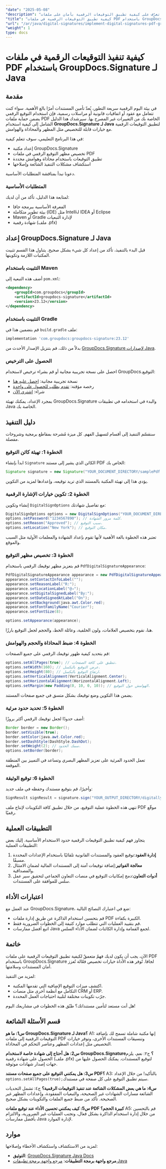 ```yaml
---
"date": "2025-05-08"
"description": "تعرّف على كيفية تطبيق التوقيعات الرقمية بأمان على ملفات PDF باستخدام GroupDocs.Signature لـ Java. يغطي هذا الدليل الإعداد والتخصيص واستكشاف الأخطاء وإصلاحها."
"title": "كيفية تطبيق التوقيعات الرقمية في ملفات PDF باستخدام GroupDocs.Signature لـ Java - دليل شامل"
"url": "/ar/java/digital-signatures/implement-digital-signatures-pdf-groupdocs-java/"
"weight": 1
type: docs
---
```

# كيفية تنفيذ التوقيعات الرقمية في ملفات PDF باستخدام GroupDocs.Signature لـ Java

## مقدمة

في بيئة اليوم الرقمية سريعة التطور، يُعدّ تأمين المستندات أمرًا بالغ الأهمية. سواء كنت تتعامل مع عقود أو اتفاقيات قانونية أو مراسلات رسمية، فإن استخدام التوقيع الرقمي يضمن حماية ملفات PDF الخاصة بك من التغييرات غير المصرح بها. سيرشدك هذا الدليل الشامل إلى كيفية استخدام **GroupDocs.Signature لـ Java** لتطبيق التوقيعات الرقمية مع خيارات قابلة للتخصيص مثل المظهر والمحاذاة والهوامش.

في هذا البرنامج التعليمي، سوف تتعلم كيفية:
- إعداد مكتبة GroupDocs.Signature
- تخصيص مظهر التوقيع الرقمي في ملفات PDF
- تطبيق التوقيعات باستخدام محاذاة وهوامش محددة
- استكشاف مشكلات التنفيذ الشائعة وإصلاحها

دعونا نبدأ بمناقشة المتطلبات الأساسية.

### المتطلبات الأساسية

لمتابعة هذا الدليل، تأكد من أن لديك:
- المعرفة الأساسية ببرمجة جافا
- بيئة تطوير متكاملة (IDE) مثل IntelliJ IDEA أو Eclipse
- Maven أو Gradle لإدارة التبعيات
- شهادة رقمية (ملف .pfx)

## إعداد GroupDocs.Signature لـ Java

قبل البدء بالتنفيذ، تأكد من إعداد كل شيء بشكل صحيح. يتناول هذا القسم تثبيت المكتبات اللازمة وتكوينها.

### التثبيت باستخدام Maven

أضف هذه التبعية إلى `pom.xml`:

```xml
<dependency>
    <groupId>com.groupdocs</groupId>
    <artifactId>groupdocs-signature</artifactId>
    <version>23.12</version>
</dependency>
```

### التثبيت باستخدام Gradle

قم بتضمين هذا في `build.gradle` ملف:

```gradle
implementation 'com.groupdocs:groupdocs-signature:23.12'
```

بدلاً من ذلك، قم بتنزيل الإصدار الأحدث من [GroupDocs.Signature لإصدارات Java](https://releases.groupdocs.com/signature/java/).

### الحصول على الترخيص

احصل على نسخة تجريبية مجانية أو قم بشراء ترخيص لاستخدام GroupDocs.التوقيع:
- نسخة تجريبية مجانية: [احصل عليه هنا](https://releases.groupdocs.com/signature/java/)
- رخصة مؤقتة: [تقدم بطلب للحصول على واحدة](https://purchase.groupdocs.com/temporary-license/)
- شراء: [اشتري الآن](https://purchase.groupdocs.com/buy)

بمجرد الإعداد، يمكنك تهيئة GroupDocs.Signature والبدء في استخدامه في تطبيقات Java الخاصة بك.

## دليل التنفيذ

سنقسّم التنفيذ إلى أقسام لتسهيل الفهم. كل ميزة مُشرحة بمقاطع برمجية وشروحات مفصلة.

### الخطوة 1: تهيئة كائن التوقيع

ابدأ بإنشاء `Signature` الكائن الذي يشير إلى مستند PDF الخاص بك:

```java
Signature signature = new Signature("YOUR_DOCUMENT_DIRECTORY/samplePdf.pdf");
```

يؤدي هذا إلى تهيئة المكتبة بالمستند الذي تريد توقيعه، وإعدادها لمزيد من التكوين.

### الخطوة 2: تكوين خيارات الإشارة الرقمية

إنشاء وتكوين `DigitalSignOptions` مع تفاصيل شهادتك:

```java
DigitalSignOptions options = new DigitalSignOptions("YOUR_DOCUMENT_DIRECTORY/certificate.pfx");
options.setPassword("1234567890"); // كلمة مرور الشهادة.
options.setReason("Approved"); // سبب التوقيع.
options.setLocation("New York"); // مكان التوقيع.
```

تعتبر هذه الخطوة بالغة الأهمية لأنها تقوم بإعداد الشهادة والمعلمات الأولية مثل السبب والموقع.

### الخطوة 3: تخصيص مظهر التوقيع

قم بتعزيز مظهر توقيعك الرقمي باستخدام `PdfDigitalSignatureAppearance`:

```java
PdfDigitalSignatureAppearance appearance = new PdfDigitalSignatureAppearance();
appearance.setContactInfoLabel("");
appearance.setReasonLabel("R:");
appearance.setLocationLabel("@⇒");
appearance.setDigitalSignedLabel("By:");
appearance.setDateSignedAtLabel("On");
appearance.setBackground(java.awt.Color.red);
appearance.setFontFamilyName("Courier");
appearance.setFontSize(8);

options.setAppearance(appearance);
```

هنا، نقوم بتخصيص العلامات، ولون الخلفية، وعائلة الخط، والحجم لجعل التوقيع بارزًا.

### الخطوة 4: ضبط المحاذاة والحجم والهوامش

قم بتحديد كيفية ظهور توقيعك الرقمي على جميع الصفحات:

```java
options.setAllPages(true); // تنطبق على كافة الصفحات.
options.setWidth(160); // عرض التوقيع بالبكسل.
options.setHeight(80); // ارتفاع التوقيع بالبكسل.
options.setVerticalAlignment(VerticalAlignment.Center);
options.setHorizontalAlignment(HorizontalAlignment.Left);
options.setMargin(new Padding(0, 10, 0, 10)); // الهوامش حول التوقيع.
```

يضمن هذا التكوين وضع توقيعك بشكل متسق في جميع صفحات المستند.

### الخطوة 5: تحديد حدود مرئية

أضف حدودًا لجعل توقيعك الرقمي أكثر بروزًا:

```java
Border border = new Border();
border.setVisible(true);
border.setColor(java.awt.Color.red);
border.setDashStyle(DashStyle.DashDot);
border.setWeight(2); // سمك الحدود.
options.setBorder(border);
```

تعمل الحدود المرئية على تعزيز المظهر البصري وتساعد في التمييز بين المنطقة الموقعة.

### الخطوة 6: توقيع الوثيقة

وأخيرًا، قم بتوقيع مستندك وحفظه في ملف جديد:

```java
SignResult signResult = signature.sign("YOUR_OUTPUT_DIRECTORY/digitallySignedPdfAppearance.pdf");
```

تنهي هذه الخطوة عملية التوقيع، من خلال تطبيق كافة التكوينات لإنتاج ملف PDF موقّع رقميًا.

## التطبيقات العملية

يتجاوز فهم كيفية تطبيق التوقيعات الرقمية حدود الاستخدام الأساسية. إليك بعض التطبيقات العملية:
1. **إدارة العقود**:توقيع العقود والمستندات القانونية تلقائيًا باستخدام الإعدادات المحددة مسبقًا.
2. **معالجة الفواتير**:إضافة توقيعات آمنة إلى المستندات المالية لضمان الامتثال والمصداقية.
3. **أدوات التعاون**:دمج إمكانيات التوقيع في منصات التعاون الجماعي لتحقيق سير عمل سلس للموافقة على المستندات.

## اعتبارات الأداء

عند العمل مع GroupDocs.Signature، ضع في اعتبارك النصائح التالية:
- قم بتحسين استخدام الذاكرة عن طريق إدارة ملفات PDF الكبيرة بكفاءة.
- قم بتقييد العمليات التي تتطلب موارد كثيفة إلى الخطوات الضرورية فقط.
- اتبع أفضل ممارسات Java لجمع القمامة وإدارة الكائنات لضمان الأداء السلس.

## خاتمة

الآن، يجب أن يكون لديك فهمٌ متعمقٌ لكيفية تطبيق التوقيعات الرقمية على ملفات PDF باستخدام GroupDocs.Signature لجافا. تُوفر هذه الأداة خيارات تخصيص فعّالة تُعزز أمان المستندات وسلامتها.

لمزيد من التنفيذ:
- اكتشف ميزات التوقيع الإضافية التي تقدمها المكتبة.
- التكامل مع أنظمة أخرى مثل منصات CRM أو ERP.
- جرّب تكوينات مختلفة لتلبية احتياجات العمل المحددة.

هل أنت مستعد لتأمين مستنداتك؟ طبّق هذه الخطوات في مشاريعك اليوم!

## قسم الأسئلة الشائعة

**س1: ما هو GroupDocs.Signature لـ Java؟**
A1: إنها مكتبة شاملة تسمح لك بإضافة التوقيعات الرقمية إلى ملفات PDF وتنسيقات المستندات الأخرى، وتوفر خيارات التخصيص مثل إعدادات المظهر وعناصر التحكم في المحاذاة.

**س2: هل أحتاج إلى شهادة خاصة لاستخدام GroupDocs.Signature؟**
ج٢: نعم، يلزم الحصول على شهادة رقمية (ملف .pfx) لتوقيع المستندات. يمكنك الحصول عليها من جهات إصدار شهادات موثوقة.

**س3: هل يمكنني التوقيع على جميع صفحات مستند PDF؟**
A3: بالتأكيد! من خلال الإعداد `options.setAllPages(true);`سيتم تطبيق التوقيع على كل صفحة في مستندك.

**س4: ما هي بعض المشكلات الشائعة عند تنفيذ التوقيعات الرقمية؟**
ج٤: تشمل التحديات الشائعة مسارات الشهادات غير الصحيحة، والتبعيات المفقودة، وإعدادات المظهر غير الصحيحة. تأكد من ضبط جميع الملفات والتكوينات بشكل صحيح.

**س5: كيف يمكنني تحسين الأداء عند توقيع ملفات PDF كبيرة الحجم؟**
A5: قم بالتحسين من خلال إدارة استخدام الذاكرة بشكل فعال، وتجنب العمليات غير الضرورية، والالتزام بأفضل ممارسات Java لإدارة الموارد.

## موارد

لمزيد من الاستكشاف واستكشاف الأخطاء وإصلاحها:
- **التوثيق**: [GroupDocs.Signature Java Docs](https://docs.groupdocs.com/signature/java/)
- **مرجع واجهة برمجة التطبيقات**: [مرجع واجهة برمجة تطبيقات Java](https://reference.groupdocs.com/sign)